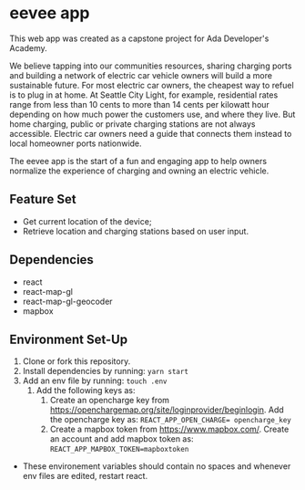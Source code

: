 
# eevee app
This web app was created as a capstone project for Ada Developer's Academy.

We believe tapping into our communities resources, sharing charging ports and building a network of electric car vehicle owners will build a more sustainable future. For most electric car owners, the cheapest way to refuel is to plug in at home. At Seattle City Light, for example, residential rates range from less than 10 cents to more than 14 cents per kilowatt hour depending on how much power the customers use, and where they live. But home charging, public or private charging stations are not always accessible. Electric car owners need a guide that connects them instead to local homeowner ports nationwide.

The eevee app is the start of a fun and engaging app to help owners normalize the experience of charging and owning an electric vehicle.

## Feature Set
- Get current location of the device;
- Retrieve location and charging stations based on user input.

## Dependencies
- react
- react-map-gl
- react-map-gl-geocoder
- mapbox

## Environment Set-Up

1. Clone or fork this repository.
2. Install dependencies by running: ```yarn start```
3. Add an env file by running: ```touch .env```
   1. Add the following keys as:
      1. Create an opencharge key from https://openchargemap.org/site/loginprovider/beginlogin. Add the opencharge key as: ```REACT_APP_OPEN_CHARGE= opencharge_key```
      2. Create a mapbox token from https://www.mapbox.com/. Create an account and add mapbox token as: ```REACT_APP_MAPBOX_TOKEN=mapboxtoken```
- These environement variables should contain no spaces and whenever env files are edited, restart react.